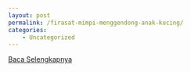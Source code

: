 ```yaml
---
layout: post
permalink: /firasat-mimpi-menggendong-anak-kucing/
categories:
    - Uncategorized
---
```


[Baca Selengkapnya](/10)